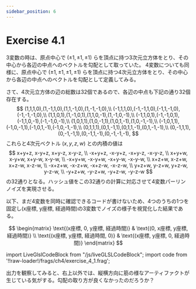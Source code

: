 ```yaml
---
sidebar_position: 6
---
```


# Exercise 4.1

3変数の時は、原点中心で $(\pm{1}, \pm{1}, \pm{1})$ らを頂点に持つ3次元立方体をとり、その中心から各辺の中点へのベクトルを勾配として取っていた。
4変数についても同様に、原点中心で $(\pm{1}, \pm{1}, \pm{1}, \pm{1})$ らを頂点に持つ4次元立方体をとり、その中心から各辺の中点へのベクトルを勾配として定義してみる。

さて、4次元立方体の辺の総数は32個であるので、各辺の中点も下記の通り32個存在する。
$$
(1,1,1,0),(1,-1,1,0),(1,1,-1,0),(1,-1,-1,0),\\
(-1,1,1,0),(-1,-1,1,0),(-1,1,-1,0),(-1,-1,-1,0),\\
(1,1,0,1),(1,-1,0,1),(1,1,0,-1),(1,-1,0,-1),\\
(-1,1,0,1),(-1,-1,0,1),(-1,1,0,-1),(-1,-1,0,-1),\\
(1,0,1,1),(1,0,-1,1),(1,0,1,-1),(1,0,-1,-1),\\
(-1,0,1,1),(-1,0,-1,1),(-1,0,1,-1),(-1,0,-1,-1),\\
(0,1,1,1),(0,1,-1,1),(0,1,1,-1),(0,1,-1,-1),\\
(0,-1,1,1),(0,-1,-1,1),(0,-1,1,-1),(0,-1,-1,-1),
$$
これらと4次元ベクトル $(x,y,z,w)$ との内積の値は
$$
x+y+z, x-y+z, x+y-z, x-y-z, \\
-x+y+z, -x-y+z, -x+y-z, -x-y-z, \\
x+y+w, x-y+w, x+y-w, x-y-w, \\
-x+y+w, -x-y+w, -x+y-w, -x-y-w, \\
x+z+w, x-z+w, x+z-w, x-z-w, \\
-x+z+w, -x-z+w, -x+z-w, -x-z-w, \\
y+z+w, y-z+w, y+z-w, y-z-w, \\
-y+z+w, -y-z+w, -y+z-w, -y-z-w
$$
の32通りとなる。ハッシュ値をこの32通りの計算に対応させて4変数パーリンノイズを実現させる。

以下、まだ4変数を同時に確認できるコードが書けないため、4つのうちの1つを固定し(x座標, y座標, 経過時間)の3変数でノイズの様子を視覚化した結果である。

$$
\begin{matrix}
\text{(x座標, 0, y座標, 経過時間)} & \text{(0, x座標, y座標, 経過時間)} \\
\text{(x座標, y座標, 経過時間, 0)} & \text{(x座標, y座標, 0, 経過時間)}
\end{matrix}
$$


import LiveGlslCodeBlock from "/js/liveGLSLCodeBlock";
import code from '!!raw-loader!/frags/ch4/exercise_4_1.frag';

<LiveGlslCodeBlock fragName='exercise_4_1.frag' fragCode={code} />

出力を観察してみると、右上以外では、縦横方向に筋の様なアーティファクトが生じている気がする。勾配の取り方が良くなかったのだろうか？

